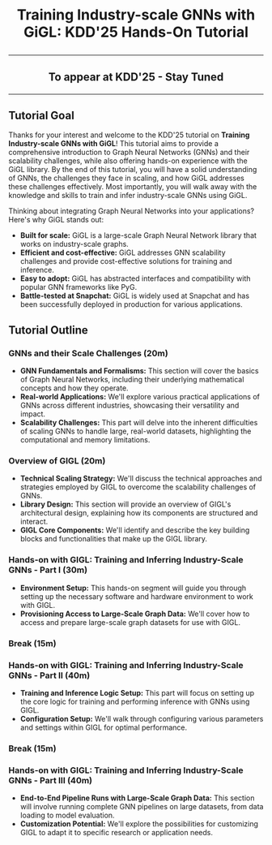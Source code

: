 # <p align="center"> Training Industry-scale GNNs with GiGL: KDD'25 Hands-On Tutorial </p>

---
## <p align="center">**To appear at KDD'25 - Stay Tuned**</p>

---

## Tutorial Goal
Thanks for your interest and welcome to the KDD'25 tutorial on **Training Industry-scale GNNs with GiGL**!
This tutorial aims to provide a comprehensive introduction to Graph Neural Networks (GNNs) and their scalability challenges,
while also offering hands-on experience with the GiGL library.
By the end of this tutorial, you will have a solid understanding of GNNs,
the challenges they face in scaling, and how GiGL addresses these challenges effectively.
Most importantly, you will walk away with the knowledge and skills to train and infer industry-scale GNNs using GiGL.

Thinking about integrating Graph Neural Networks into your applications? Here's why GiGL stands out:
* **Built for scale:** GiGL is a large-scale Graph Neural Network library that works on industry-scale graphs.
* **Efficient and cost-effective:** GiGL addresses GNN scalability challenges and provide cost-effective solutions for training and inference.
* **Easy to adopt:** GiGL has abstracted interfaces and compatibility with popular GNN frameworks like PyG.
* **Battle-tested at Snapchat:** GiGL is widely used at Snapchat and has been successfully deployed in production for various applications.


## Tutorial Outline
### GNNs and their Scale Challenges (20m)
* **GNN Fundamentals and Formalisms:** This section will cover the basics of Graph Neural Networks, including their underlying mathematical concepts and how they operate.
* **Real-world Applications:** We'll explore various practical applications of GNNs across different industries, showcasing their versatility and impact.
* **Scalability Challenges:** This part will delve into the inherent difficulties of scaling GNNs to handle large, real-world datasets, highlighting the computational and memory limitations.

### Overview of GIGL (20m)
* **Technical Scaling Strategy:** We'll discuss the technical approaches and strategies employed by GIGL to overcome the scalability challenges of GNNs.
* **Library Design:** This section will provide an overview of GIGL's architectural design, explaining how its components are structured and interact.
* **GIGL Core Components:** We'll identify and describe the key building blocks and functionalities that make up the GIGL library.

### **Hands-on with GIGL**: Training and Inferring Industry-Scale GNNs - Part I (30m)
* **Environment Setup:** This hands-on segment will guide you through setting up the necessary software and hardware environment to work with GIGL.
* **Provisioning Access to Large-Scale Graph Data:** We'll cover how to access and prepare large-scale graph datasets for use with GIGL.

### **Break** (15m)

### **Hands-on with GIGL**: Training and Inferring Industry-Scale GNNs - Part II (40m)
* **Training and Inference Logic Setup:** This part will focus on setting up the core logic for training and performing inference with GNNs using GIGL.
* **Configuration Setup:** We'll walk through configuring various parameters and settings within GIGL for optimal performance.

### **Break** (15m)

### **Hands-on with GIGL**: Training and Inferring Industry-Scale GNNs - Part III (40m)
* **End-to-End Pipeline Runs with Large-Scale Graph Data:** This section will involve running complete GNN pipelines on large datasets, from data loading to model evaluation.
* **Customization Potential:** We'll explore the possibilities for customizing GIGL to adapt it to specific research or application needs.
